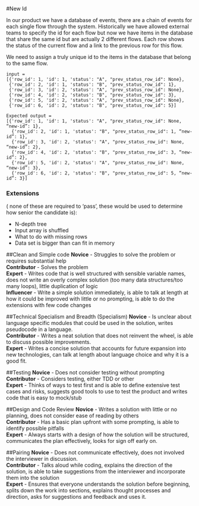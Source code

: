 #New Id

In our product we have a database of events, there are a chain of events for each single flow through the system. Historically we have allowed external teams to specify the id for each flow but now we have items in the database that share the same id but are actually 2 different flows. Each row shows the status of the current flow and a link to the previous row for this flow.

We need to assign a truly unique id to the items in the database that belong to the same flow.

 ```
 input =
[{'row_id': 1, 'id': 1, 'status': "A", "prev_status_row_id": None},
  {'row_id': 2, 'id': 1, 'status': "B", "prev_status_row_id": 1},
  {'row_id': 3, 'id': 2, 'status': "A", "prev_status_row_id": None},
  {'row_id': 4, 'id': 2, 'status': "B", "prev_status_row_id": 3},
  {'row_id': 5, 'id': 2, 'status': "A", "prev_status_row_id": None},
  {'row_id': 6, 'id': 2, 'status': "B", "prev_status_row_id": 5}]
```

```
Expected output =
[{'row_id': 1, 'id': 1, 'status': "A", "prev_status_row_id": None, “new-id”: 1},
  {'row_id': 2, 'id': 1, 'status': "B", "prev_status_row_id": 1, “new-id”: 1},
  {'row_id': 3, 'id': 2, 'status': "A", "prev_status_row_id": None, “new-id”: 2},
  {'row_id': 4, 'id': 2, 'status': "B", "prev_status_row_id": 3, “new-id”: 2},
  {'row_id': 5, 'id': 2, 'status': "A", "prev_status_row_id": None, “new-id”: 3},
  {'row_id': 6, 'id': 2, 'status': "B", "prev_status_row_id": 5, “new-id”: 3}]
```

### Extensions 
( none of these are required to ‘pass’, these would be used to determine how senior the candidate is):

* N-depth tree
* Input array is shuffled
* What to do with missing rows
* Data set is bigger than can fit in memory

##Clean and Simple code
**Novice** - Struggles to solve the problem or requires substantial help  
**Contributor** - Solves the problem  
**Expert** - Writes code that is well structured with sensible variable names, does not write an overly complex solution (too many data structures/too many loops), little duplication of logic  
**Influencer** - Write a simple solution immediately, is able to talk at length at how it could be improved with little or no prompting, is able to do the extensions with few code changes

##Technical Specialism and Breadth (Specialism)
**Novice** - Is unclear about language specific modules that could be used in the solution, writes pseudocode in a language.  
**Contributor** - Writes a neat solution that does not reinvent the wheel, is able to discuss possible improvements.  
**Expert** - Writes a concise solution that accounts for future expansion into new technologies, can talk at length about language choice and why it is a good fit.  

##Testing
**Novice** - Does not consider testing without prompting  
**Contributor** - Considers testing, either TDD or other  
**Expert** - Thinks of ways to test first and is able to define extensive test cases and risks, suggests good tools to use to test the product and writes code that is easy to mock/stub  

##Design and Code Review
**Novice** - Writes a solution with little or no planning, does not consider ease of reading by others  
**Contributor** - Has a basic plan upfront with some prompting, is able to identify possible pitfalls  
**Expert** - Always starts with a design of how the solution will be structured, communicates the plan effectively, looks for sign off early on.  

##Pairing
**Novice** - Does not communicate effectively, does not involved the interviewer in discussion.  
**Contributor** - Talks aloud while coding, explains the direction of the solution, is able to take suggestions from the interviewer and incorporate them into the solution  
**Expert** - Ensures that everyone understands the solution before beginning, splits down the work into sections, explains thought processes and direction, asks for suggestions and feedback and uses it.  
